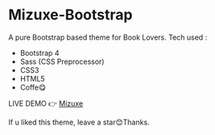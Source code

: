 # Mizuxe-Bootstrap
A pure Bootstrap based theme for Book Lovers.
Tech used :
- Bootstrap 4
- Sass (CSS Preprocessor)
- CSS3 
- HTML5 
- Coffe😋

LIVE DEMO 👉 [Mizuxe](https://mizuxe-theme.netlify.app/)

If u liked this theme, leave a star😊Thanks.
